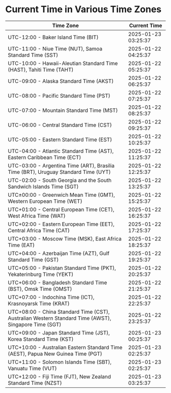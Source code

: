 # Current Time in Various Time Zones

| Time Zone | Current Time |
|-----------|--------------|
| UTC-12:00 - Baker Island Time (BIT) | 2025-01-23 03:25:37 |
| UTC-11:00 - Niue Time (NUT), Samoa Standard Time (SST) | 2025-01-22 04:25:37 |
| UTC-10:00 - Hawaii-Aleutian Standard Time (HAST), Tahiti Time (TAHT) | 2025-01-22 05:25:37 |
| UTC-09:00 - Alaska Standard Time (AKST) | 2025-01-22 06:25:37 |
| UTC-08:00 - Pacific Standard Time (PST) | 2025-01-22 07:25:37 |
| UTC-07:00 - Mountain Standard Time (MST) | 2025-01-22 08:25:37 |
| UTC-06:00 - Central Standard Time (CST) | 2025-01-22 09:25:37 |
| UTC-05:00 - Eastern Standard Time (EST) | 2025-01-22 10:25:37 |
| UTC-04:00 - Atlantic Standard Time (AST), Eastern Caribbean Time (ECT) | 2025-01-22 11:25:37 |
| UTC-03:00 - Argentina Time (ART), Brasília Time (BRT), Uruguay Standard Time (UYT) | 2025-01-22 12:25:37 |
| UTC-02:00 - South Georgia and the South Sandwich Islands Time (SGT) | 2025-01-22 13:25:37 |
| UTC±00:00 - Greenwich Mean Time (GMT), Western European Time (WET) | 2025-01-22 15:25:37 |
| UTC+01:00 - Central European Time (CET), West Africa Time (WAT) | 2025-01-22 16:25:37 |
| UTC+02:00 - Eastern European Time (EET), Central Africa Time (CAT) | 2025-01-22 17:25:37 |
| UTC+03:00 - Moscow Time (MSK), East Africa Time (EAT) | 2025-01-22 18:25:37 |
| UTC+04:00 - Azerbaijan Time (AZT), Gulf Standard Time (GST) | 2025-01-22 19:25:37 |
| UTC+05:00 - Pakistan Standard Time (PKT), Yekaterinburg Time (YEKT) | 2025-01-22 20:25:37 |
| UTC+06:00 - Bangladesh Standard Time (BST), Omsk Time (OMST) | 2025-01-22 21:25:37 |
| UTC+07:00 - Indochina Time (ICT), Krasnoyarsk Time (KRAT) | 2025-01-22 22:25:37 |
| UTC+08:00 - China Standard Time (CST), Australian Western Standard Time (AWST), Singapore Time (SGT) | 2025-01-22 23:25:37 |
| UTC+09:00 - Japan Standard Time (JST), Korea Standard Time (KST) | 2025-01-23 00:25:37 |
| UTC+10:00 - Australian Eastern Standard Time (AEST), Papua New Guinea Time (PGT) | 2025-01-23 02:25:37 |
| UTC+11:00 - Solomon Islands Time (SBT), Vanuatu Time (VUT) | 2025-01-23 02:25:37 |
| UTC+12:00 - Fiji Time (FJT), New Zealand Standard Time (NZST) | 2025-01-23 03:25:37 |
